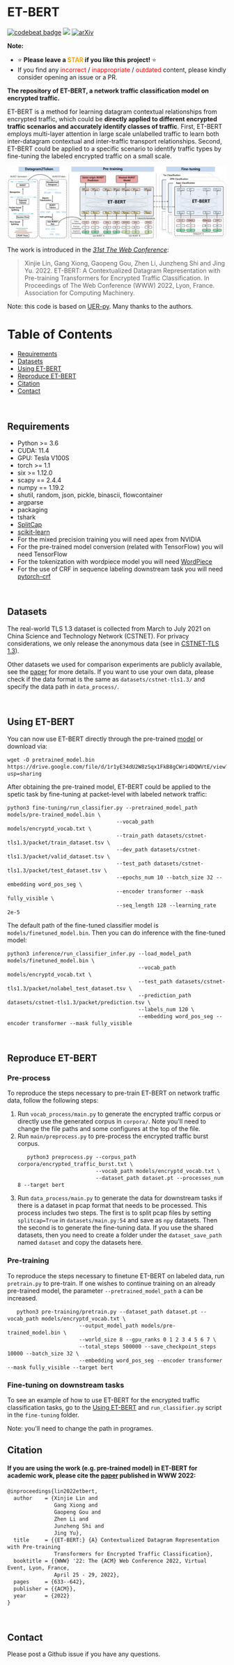 # ET-BERT

[![codebeat badge](https://codebeat.co/badges/f75fab90-6d00-44b4-bb42-d19067400243)](https://codebeat.co/projects/github-com-linwhitehat-et-bert-main)
![](https://img.shields.io/badge/license-MIT-000000.svg)
[![arXiv](https://img.shields.io/badge/arXiv-1909.05658-<color>.svg)](https://arxiv.org/abs/2202.06335)

**Note:**
- ⭐ **Please leave a <font color='orange'>STAR</font> if you like this project!** ⭐
- If you find any <font color='red'>incorrect</font> / <font color='red'>inappropriate</font> / <font color='red'>outdated</font> content, please kindly consider opening an issue or a PR. 

**The repository of ET-BERT, a network traffic classification model on encrypted traffic.**

ET-BERT is a method for learning datagram contextual relationships from encrypted traffic, which could be **directly applied to different encrypted traffic scenarios and accurately identify classes of traffic**. First, ET-BERT employs multi-layer attention in large scale unlabelled traffic to learn both inter-datagram contextual and inter-traffic transport relationships. Second, ET-BERT could be applied to a specific scenario to identify traffic types by fine-tuning the labeled encrypted traffic on a small scale.

![The framework of ET-BERT](images/etbert.png)

The work is introduced in the *[31st The Web Conference](https://www2022.thewebconf.org/)*:
> Xinjie Lin, Gang Xiong, Gaopeng Gou, Zhen Li, Junzheng Shi and Jing Yu. 2022. ET-BERT: A Contextualized Datagram Representation with Pre-training Transformers for Encrypted Traffic Classification. In Proceedings of The Web Conference (WWW) 2022, Lyon, France. Association for Computing Machinery. 

Note: this code is based on [UER-py](https://github.com/dbiir/UER-py). Many thanks to the authors.
<br/>

Table of Contents
=================
  * [Requirements](#requirements)
  * [Datasets](#datasets)
  * [Using ET-BERT](#using-et-bert)
  * [Reproduce ET-BERT](#reproduce-et-bert)
  * [Citation](#citation)
  * [Contact](#contact)
<br/>

## Requirements
* Python >= 3.6
* CUDA: 11.4
* GPU: Tesla V100S
* torch >= 1.1
* six >= 1.12.0
* scapy == 2.4.4
* numpy == 1.19.2
* shutil, random, json, pickle, binascii, flowcontainer
* argparse
* packaging
* tshark
* [SplitCap](https://www.netresec.com/?page=SplitCap)
* [scikit-learn](https://scikit-learn.org/stable/)
* For the mixed precision training you will need apex from NVIDIA
* For the pre-trained model conversion (related with TensorFlow) you will need TensorFlow
* For the tokenization with wordpiece model you will need [WordPiece](https://github.com/huggingface/tokenizers)
* For the use of CRF in sequence labeling downstream task you will need [pytorch-crf](https://github.com/kmkurn/pytorch-crf)
<br/>

## Datasets
The real-world TLS 1.3 dataset is collected from March to July 2021 on China Science and Technology Network (CSTNET). For privacy considerations, we only release the anonymous data (see in [CSTNET-TLS 1.3](CSTNET-TLS%201.3/readme.md)).

Other datasets we used for comparison experiments are publicly available, see the [paper](https://arxiv.org/abs/2202.06335) for more details. If you want to use your own data, please check if the data format is the same as `datasets/cstnet-tls1.3/` and specify the data path in `data_process/`.

<br/>

## Using ET-BERT
You can now use ET-BERT directly through the pre-trained [model](https://drive.google.com/file/d/1r1yE34dU2W8zSqx1FkB8gCWri4DQWVtE/view?usp=sharing) or download via:
```
wget -O pretrained_model.bin https://drive.google.com/file/d/1r1yE34dU2W8zSqx1FkB8gCWri4DQWVtE/view?usp=sharing
```

After obtaining the pre-trained model, ET-BERT could be applied to the spetic task by fine-tuning at packet-level with labeled network traffic:
```
python3 fine-tuning/run_classifier.py --pretrained_model_path models/pre-trained_model.bin \
                                   --vocab_path models/encryptd_vocab.txt \
                                   --train_path datasets/cstnet-tls1.3/packet/train_dataset.tsv \
                                   --dev_path datasets/cstnet-tls1.3/packet/valid_dataset.tsv \
                                   --test_path datasets/cstnet-tls1.3/packet/test_dataset.tsv \
                                   --epochs_num 10 --batch_size 32 --embedding word_pos_seg \
                                   --encoder transformer --mask fully_visible \
                                   --seq_length 128 --learning_rate 2e-5
```

The default path of the fine-tuned classifier model is `models/finetuned_model.bin`. Then you can do inference with the fine-tuned model:
```
python3 inference/run_classifier_infer.py --load_model_path models/finetuned_model.bin \
                                          --vocab_path models/encryptd_vocab.txt \
                                          --test_path datasets/cstnet-tls1.3/packet/nolabel_test_dataset.tsv \
                                          --prediction_path datasets/cstnet-tls1.3/packet/prediction.tsv \
                                          --labels_num 120 \
                                          --embedding word_pos_seg --encoder transformer --mask fully_visible
```
<br/>

## Reproduce ET-BERT
### Pre-process
To reproduce the steps necessary to pre-train ET-BERT on network traffic data, follow the following steps:
 1. Run `vocab_process/main.py` to generate the encrypted traffic corpus or directly use the generated corpus in `corpora/`. Note you'll need to change the file paths and some configures at the top of the file.
 2. Run `main/preprocess.py` to pre-process the encrypted traffic burst corpus.
    ```
       python3 preprocess.py --corpus_path corpora/encrypted_traffic_burst.txt \
                             --vocab_path models/encryptd_vocab.txt \
                             --dataset_path dataset.pt --processes_num 8 --target bert
    ```
 3. Run `data_process/main.py` to generate the data for downstream tasks if there is a dataset in pcap format that needs to be processed. This process includes two steps. The first is to split pcap files by setting `splitcap=True` in `datasets/main.py:54`  and save as `npy` datasets. Then the second is to generate the fine-tuning data. If you use the shared datasets, then you need to create a folder under the `dataset_save_path` named `dataset` and copy the datasets here.

### Pre-training
To reproduce the steps necessary to finetune ET-BERT on labeled data, run `pretrain.py` to pre-train. If one wishes to continue training on an already pre-trained model, the parameter `--pretrained_model_path` a can be increased.
```
   python3 pre-training/pretrain.py --dataset_path dataset.pt --vocab_path models/encryptd_vocab.txt \
                       --output_model_path models/pre-trained_model.bin \
                       --world_size 8 --gpu_ranks 0 1 2 3 4 5 6 7 \
                       --total_steps 500000 --save_checkpoint_steps 10000 --batch_size 32 \
                       --embedding word_pos_seg --encoder transformer --mask fully_visible --target bert
```

### Fine-tuning on downstream tasks
To see an example of how to use ET-BERT for the encrypted traffic classification tasks, go to the [Using ET-BERT](#using-et-bert) and `run_classifier.py` script in the `fine-tuning` folder.

Note: you'll need to change the path in programes.
<br/>

## Citation
#### If you are using the work (e.g. pre-trained model) in ET-BERT for academic work, please cite the [paper](https://arxiv.org/abs/2202.06335) published in WWW 2022:

```
@inproceedings{lin2022etbert,
  author    = {Xinjie Lin and
               Gang Xiong and
               Gaopeng Gou and
               Zhen Li and
               Junzheng Shi and
               Jing Yu},
  title     = {{ET-BERT:} {A} Contextualized Datagram Representation with Pre-training
               Transformers for Encrypted Traffic Classification},
  booktitle = {{WWW} '22: The {ACM} Web Conference 2022, Virtual Event, Lyon, France,
               April 25 - 29, 2022},
  pages     = {633--642},
  publisher = {{ACM}},
  year      = {2022}
}
```

<br/>

## Contact
Please post a Github issue if you have any questions.
